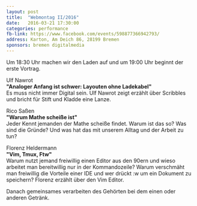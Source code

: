 ```yaml
---
layout: post
title:  "Webmontag II/2016"
date:   2016-03-21 17:30:00
categories: performance
fb-link: https://www.facebook.com/events/598877366942793/
address: Karton, Am Deich 86, 28199 Bremen
sponsors: bremen digitalmedia
---
```


Um 18:30 Uhr machen wir den Laden auf und um 19:00 Uhr beginnt der erste Vortrag.

Ulf Nawrot  
**"Analoger Anfang ist schwer: Layouten ohne Ladekabel"**  
Es muss nicht immer Digital sein. Ulf Nawrot zeigt erzählt über Scribbles und bricht für Stift und Kladde eine Lanze.

Rico Saßen  
**"Warum Mathe scheiße ist"**  
Jeder Kennt jemanden der Mathe scheiße findet. Warum ist das so? Was sind die Gründe? Und was hat das mit unserem Alltag und der Arbeit zu tun?

Florenz Heldermann  
**"Vim, Tmux, Ftw"**  
Warum nutzt jemand freiwillig einen Editor aus den 90ern und wieso arbeitet man bereitwillig nur in der Kommandozeile? Warum verschmäht man freiwillig die Vorteile einer IDE und wer drückt :w um ein Dokument zu speichern? Florenz erzählt über den Vim Editor.

Danach gemeinsames verarbeiten des Gehörten bei dem einen oder anderen Getränk.

